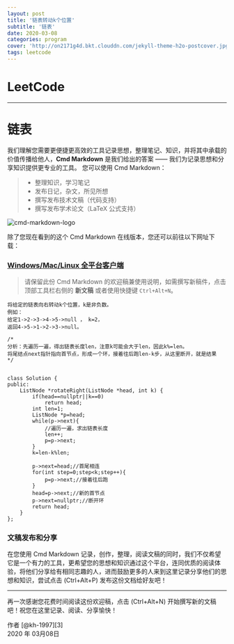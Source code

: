 ```yaml
---
layout: post
title: '链表转动k个位置'
subtitle: '链表'
date: 2020-03-08
categories: program
cover: 'http://on2171g4d.bkt.clouddn.com/jekyll-theme-h2o-postcover.jpg'
tags: leetcode﻿
---
```


# LeetCode

------

# 链表

我们理解您需要更便捷更高效的工具记录思想，整理笔记、知识，并将其中承载的价值传播给他人，**Cmd Markdown** 是我们给出的答案 —— 我们为记录思想和分享知识提供更专业的工具。 您可以使用 Cmd Markdown：

> * 整理知识，学习笔记
> * 发布日记，杂文，所见所想
> * 撰写发布技术文稿（代码支持）
> * 撰写发布学术论文（LaTeX 公式支持）

![cmd-markdown-logo](https://www.zybuluo.com/static/img/logo.png)

除了您现在看到的这个 Cmd Markdown 在线版本，您还可以前往以下网址下载：

### [Windows/Mac/Linux 全平台客户端](https://www.zybuluo.com/cmd/)

> 请保留此份 Cmd Markdown 的欢迎稿兼使用说明，如需撰写新稿件，点击顶部工具栏右侧的 <i class="icon-file"></i> **新文稿** 或者使用快捷键 `Ctrl+Alt+N`。

```
将给定的链表向右转动k个位置，k是非负数。
例如：
给定1->2->3->4->5->null ， k=2，
返回4->5->1->2->3->null。
```

```
/*
分析：先遍历一遍，得出链表长度len，注意k可能会大于len，因此k%=len。
将尾结点next指针指向首节点，形成一个环，接着往后跑len-k步，从这里断开，就是结果
*/
```

```

class Solution {
public:
    ListNode *rotateRight(ListNode *head, int k) {
        if(head==nullptr||k==0)
            return head;
        int len=1;
        ListNode *p=head;
        while(p->next){
            //遍历一遍，求出链表长度
            len++;
            p=p->next;
        }
        k=len-k%len;
         
        p->next=head;//首尾相连
        for(int step=0;step<k;step++){
            p=p->next;//接着往后跑
        }
        head=p->next;//新的首节点
        p->next=nullptr;//断开环
        return head;
    }
};
```







### 文稿发布和分享

在您使用 Cmd Markdown 记录，创作，整理，阅读文稿的同时，我们不仅希望它是一个有力的工具，更希望您的思想和知识通过这个平台，连同优质的阅读体验，将他们分享给有相同志趣的人，进而鼓励更多的人来到这里记录分享他们的思想和知识，尝试点击 <i class="icon-share"></i> (Ctrl+Alt+P) 发布这份文档给好友吧！

------

再一次感谢您花费时间阅读这份欢迎稿，点击 <i class="icon-file"></i> (Ctrl+Alt+N) 开始撰写新的文稿吧！祝您在这里记录、阅读、分享愉快！

作者 [@kh-1997][3]     
2020 年 03月08日    